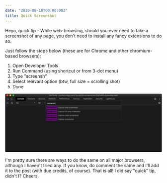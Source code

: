 ```yaml
---
date: "2020-08-18T00:00:00Z"
title: Quick Screenshot
---
```


Heyo, quick tip - While web-browsing, should you ever need to take a screenshot of any page, you don't need to install any fancy extensions to do so.

Just follow the steps below (these are for Chrome and other chromium-based browsers):

  1. Open Developer Tools
  2. Run Command (using shortcut or from 3-dot menu)
  3. Type "screensh"
  4. Select relevant option (btw, full size = scrolling shot)
  5. Done

![Browser Dev Tools Screenshot](../../images/browser_screenshot.png)

  I'm pretty sure there are ways to do the same on all major browsers, although I haven't tried any. If you know, do comment the same and I'll add it to the post (with due credits, of course). That is all! I did say "quick" tip, didn't I? Cheers.
